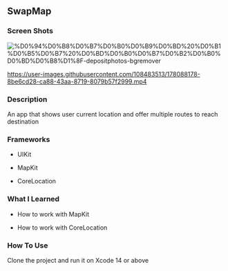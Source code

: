 <h2 align="left"> SwapMap</h1>
<h3 align="left"> Screen Shots</h3>

![%D0%94%D0%B8%D0%B7%D0%B0%D0%B9%D0%BD%20%D0%B1%D0%B5%D0%B7%20%D0%BD%D0%B0%D0%B7%D0%B2%D0%B0%D0%BD%D0%B8%D1%8F-depositphotos-bgremover](https://user-images.githubusercontent.com/108483513/178089789-22986517-4b4f-4fbf-bcd6-6000b3871941.png) 

https://user-images.githubusercontent.com/108483513/178088178-8be6cd28-ca88-43aa-8719-8079b57f2999.mp4

<h3 align="left"> Description</h2>

An app that shows user current location and offer multiple routes to reach destination

<h3 align="left"> Frameworks</h2>

- UIKit

- MapKit

- CoreLocation

<h3 align="left"> What I Learned</h2>

- How to work with MapKit

- How to work with CoreLocation

<h3 align="left"> How To Use</h2>

Clone the project and run it on Xcode 14 or above
